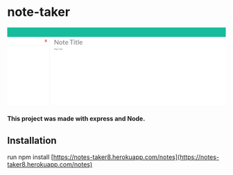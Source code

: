 # note-taker

![screenshot](./screenshot.png)

#### This project was made with express and Node.
## Installation
run npm install
[https://notes-taker8.herokuapp.com/notes](https://notes-taker8.herokuapp.com/notes)
